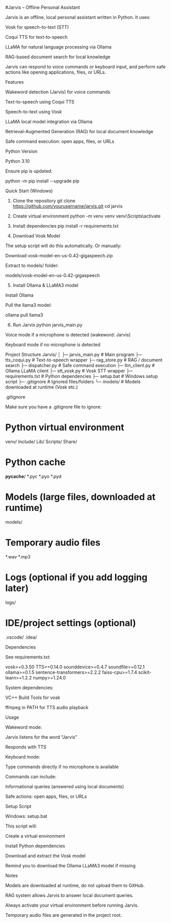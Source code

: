 #Jarvis – Offline Personal Assistant

Jarvis is an offline, local personal assistant written in Python. It uses:

Vosk for speech-to-text (STT)

Coqui TTS for text-to-speech

LLaMA for natural language processing via Ollama

RAG-based document search for local knowledge

Jarvis can respond to voice commands or keyboard input, and perform safe actions like opening applications, files, or URLs.

Features

Wakeword detection (Jarvis) for voice commands

Text-to-speech using Coqui TTS

Speech-to-text using Vosk

LLaMA local model integration via Ollama

Retrieval-Augmented Generation (RAG) for local document knowledge

Safe command execution: open apps, files, or URLs

Python Version

Python 3.10

Ensure pip is updated:

python -m pip install --upgrade pip

Quick Start (Windows)
1. Clone the repository
git clone https://github.com/yourusername/jarvis.git
cd jarvis

2. Create virtual environment
python -m venv venv
venv\Scripts\activate

3. Install dependencies
pip install -r requirements.txt

4. Download Vosk Model

The setup script will do this automatically. Or manually:

Download vosk-model-en-us-0.42-gigaspeech.zip

Extract to models/ folder:

models/vosk-model-en-us-0.42-gigaspeech

5. Install Ollama & LLaMA3 model

Install Ollama

Pull the llama3 model:

ollama pull llama3

6. Run Jarvis
python jarvis_main.py


Voice mode if a microphone is detected (wakeword: Jarvis)

Keyboard mode if no microphone is detected

Project Structure
Jarvis/
│
├─ jarvis_main.py        # Main program
├─ tts_coqui.py          # Text-to-speech wrapper
├─ rag_store.py          # RAG / document search
├─ dispatcher.py         # Safe command execution
├─ llm_client.py         # Ollama LLaMA client
├─ stt_vosk.py           # Vosk STT wrapper
├─ requirements.txt      # Python dependencies
├─ setup.bat             # Windows setup script
├─ .gitignore            # Ignored files/folders
└─ models/               # Models downloaded at runtime (Vosk etc.)

.gitignore

Make sure you have a .gitignore file to ignore:

# Python virtual environment
venv/
Include/
Lib/
Scripts/
Share/

# Python cache
__pycache__/
*.pyc
*.pyo
*.pyd

# Models (large files, downloaded at runtime)
models/

# Temporary audio files
*.wav
*.mp3

# Logs (optional if you add logging later)
logs/

# IDE/project settings (optional)
.vscode/
.idea/

Dependencies

See requirements.txt:

vosk>=0.3.50
TTS>=0.14.0
sounddevice>=0.4.7
soundfile>=0.12.1
ollama>=0.1.5
sentence-transformers>=2.2.2
faiss-cpu>=1.7.4
scikit-learn>=1.2.2
numpy>=1.24.0


System dependencies:

VC++ Build Tools for vosk

ffmpeg in PATH for TTS audio playback

Usage

Wakeword mode:

Jarvis listens for the word “Jarvis”

Responds with TTS

Keyboard mode:

Type commands directly if no microphone is available

Commands can include:

Informational queries (answered using local documents)

Safe actions: open apps, files, or URLs

Setup Script

Windows: setup.bat

This script will:

Create a virtual environment

Install Python dependencies

Download and extract the Vosk model

Remind you to download the Ollama LLaMA3 model if missing

Notes

Models are downloaded at runtime, do not upload them to GitHub.

RAG system allows Jarvis to answer local document queries.

Always activate your virtual environment before running Jarvis.

Temporary audio files are generated in the project root.
